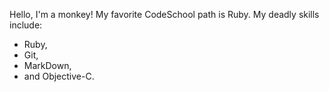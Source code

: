 Hello, I'm a monkey!
My favorite CodeSchool path is Ruby.
My deadly skills include: 
* Ruby, 
* Git,
* MarkDown, 
* and Objective-C.
